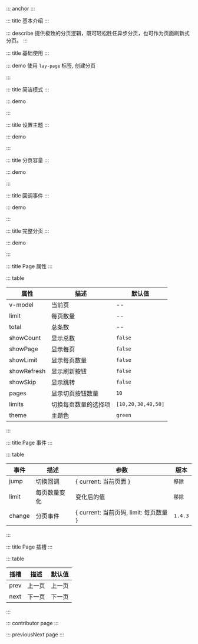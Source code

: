::: anchor
:::

::: title 基本介绍
:::

::: describe 提供极致的分页逻辑，既可轻松胜任异步分页，也可作为页面刷新式分页。
:::

::: title 基础使用
:::

::: demo 使用 `lay-page` 标签, 创建分页

<template>
  <lay-page v-model="currentPage" :limit="limit" :total="total" :show-page="true"></lay-page>
</template>

<script>
import { ref } from 'vue'

export default {
  setup() {

    const limit = ref(20)
    const total = ref(100)
    const currentPage = ref(2);

    return {
      limit,
      total,
      currentPage
    }
  }
}
</script>

:::

::: title 简洁模式
:::

::: demo

<template>
  <lay-page :limit="limit1" v-model="current1" :total="total1"></lay-page>
</template>

<script>
import { ref } from 'vue'

export default {
  setup() {

    const limit1 = ref(10);
    const total1 = ref(100);
    const current1 = ref(1);

    return {
      limit1,
      total1,
      current1
    }
  }
}
</script>

:::

::: title 设置主题
:::

::: demo

<template>
  <lay-page :limit="limit2" :total="total2" :show-page="true" theme="blue"></lay-page>
</template>

<script>
import { ref } from 'vue'

export default {
  setup() {

    const limit2 = ref(20)
    const total2 = ref(100)

    return {
      limit2,
      total2,
    }
  }
}
</script>

:::

::: title 分页容量
:::

::: demo

<template>
  <lay-page :limit="limit3" :total="total3" showCount showPage :limits="limits3"></lay-page>
</template>

<script>
import { ref } from 'vue'

export default {
  setup() {

    const limit3 = ref(5)
    const total3 = ref(125)
    const limits3 = ref([5, 10, 50, 100, 200])

    return {
      limit3,
      total3,
      limits3
    }
  }
}
</script>

:::


::: title 回调事件
:::

::: demo

<template>
  <lay-page :limit="limit4" :total="total4" @change="change4" :show-page="true"></lay-page>
</template>

<script>
import { ref } from 'vue'
import { layer } from "@layui/layui-vue";

export default {
  setup() {

    const limit4 = ref(20)
    const total4 = ref(100)
    const change4 = ({ current, limit }) => {
      layer.msg("current:" + current + " limit:" + limit);
    }

    return {
      limit4,
      total4,
      change4
    }
  }
}
</script>

:::

::: title 完整分页
:::

::: demo

<template>
  <lay-button-container>
    <lay-button type="primary" size="sm" @click="changeCurrent5">update model {{ current5 }}</lay-button>
    <lay-button type="primary" size="sm" @click="changeLimit5">update limit {{ limit5 }}</lay-button>
  </lay-button-container>
  <br/>
  <lay-page v-model="current5" v-model:limit="limit5" :pages="pages5" :total="total5" :show-count="true" :show-page="true" :show-limit="true" :show-refresh="true" :showSkip="true" @change="change5"></lay-page>
</template>

<script>
import { ref } from 'vue'

export default {
  setup() {

    const limit5 = ref(10)
    const total5 = ref(99)
    const pages5 = ref(7);
    const current5 = ref(1);
    const changeCurrent5 = () => {
      current5.value = 2;
    }
    const changeLimit5 = () => {
      limit5.value = 20;
    }
    const change5 = ({ current, limit }) => {
      layer.msg("current:" + current + " limit:" + limit);
    }
    return {
      limit5,
      total5,
      pages5,
      current5,
      changeCurrent5,
      changeLimit5,
      change5
    }
  }
}
</script>

:::

::: title Page 属性
:::

::: table

| 属性        | 描述         | 默认值  |
| ----------- | ------------ | ------- |
| v-model     | 当前页       | --      |
| limit       | 每页数量     | --      |
| total       | 总条数       | --      |
| showCount   | 显示总数     | `false` |
| showPage    | 显示每页     | `false` |
| showLimit   | 显示每页数量 | `false` |
| showRefresh | 显示刷新按钮 | `false` |
| showSkip    | 显示跳转     | `false` |
| pages       | 显示切页按钮数量     | `10` |
| limits       | 切换每页数量的选择项     | `[10,20,30,40,50]` |
| theme       | 主题色        |`green`|

:::

::: title Page 事件
:::

::: table

| 事件 | 描述     | 参数                  | 版本                  |
| ---- | -------- | --------------------- |---------------------  |
| jump | 切换回调 | { current: 当前页面 } | `移除`                  |
| limit | 每页数量变化 | 变化后的值 | `移除`                  |
| change          | 分页事件 | { current: 当前页码, limit: 每页数量 } | `1.4.3` |

:::

::: title Page 插槽
:::

::: table

| 插槽 | 描述   | 默认值 |
| ---- | ------ | ------ |
| prev | 上一页 | 上一页 |
| next | 下一页 | 下一页 |

:::

::: contributor page
:::  

::: previousNext page
:::